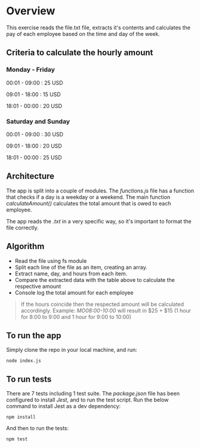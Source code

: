 # Overview
This exercise reads the file.txt file, extracts it's contents and calculates the pay of each employee based on the time and day of the week.

## Criteria to calculate the hourly amount
### Monday - Friday

00:01 - 09:00 : 25 USD

09:01 - 18:00 : 15 USD

18:01 - 00:00 : 20 USD

### Saturday and Sunday

00:01 - 09:00 : 30 USD

09:01 - 18:00 : 20 USD

18:01 - 00:00 : 25 USD

## Architecture
The app is split into a couple of modules. The *functions.js* file has a function that checks if a day is a weekday or a weekend. The main function *calculateAmount()* calculates the total amount that is owed to each employee.

The app reads the *.txt* in a very specific way, so it's important to format the file correctly.

## Algorithm
- Read the file using fs module
- Split each line of the file as an item, creating an array.
- Extract name, day, and hours from each item.
- Compare the extracted data with the table above to calculate the respective amount
- Console log the total amount for each employee

> If the hours coincide then the respected amount will be calculated accordingly. Example: *MO08:00-10:00* will result in $25 + $15 (1 hour for 8:00 to 9:00 and 1 hour for 9:00 to 10:00)

## To run the app
Simply clone the repo in your local machine, and run:
```
node index.js
```

## To run tests
There are 7 tests including 1 test suite. The *package.json* file has been configured to install *Jest*, and to run the test script. Run the below command to install Jest as a dev dependency: 
```
npm install
```
And then to run the tests:
```
npm test
```